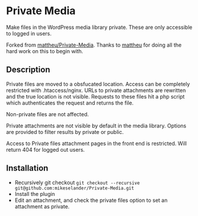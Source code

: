 # Private Media

Make files in the WordPress media library private. These are only accessible to logged in users.

Forked from [mattheu/Private-Media](https://github.com/mattheu/Private-Media). Thanks to [mattheu](https://github.com/mattheu) for doing all the hard work on this to begin with.

## Description

Private files are moved to a obsfucated location. Access can be completely restricted with .htaccess/nginx. URLs to private attachments are rewritten and the true location is not visible. Requests to these files hit a php script which authenticates the request and returns the file.

Non-private files are not affected.

Private attachments are not visible by default in the media library. Options are provided to filter results by private or public.

Access to Private files attachment pages in the front end is restricted. Will return 404 for logged out users.

## Installation

* Recursively git checkout `git checkout --recursive git@github.com:mikeselander/Private-Media.git`
* Install the plugin
* Edit an attachment, and check the private files option to set an attachment as private.
